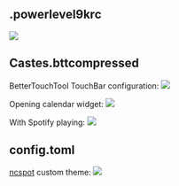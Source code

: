 ## .powerlevel9krc

![](https://giant.gfycat.com/PotableVeneratedKronosaurus.gif)

## Castes.bttcompressed

BetterTouchTool TouchBar configuration:
![](https://imgur.com/oZCdkwm.png)

Opening calendar widget:
![](https://imgur.com/zDc3xK7.png)

With Spotify playing:
![](https://imgur.com/K9tB7YC.png)

## config.toml

[ncspot](https://github.com/hrkfdn/ncspot) custom theme:
![](https://imgur.com/XEeJlo4.png)
